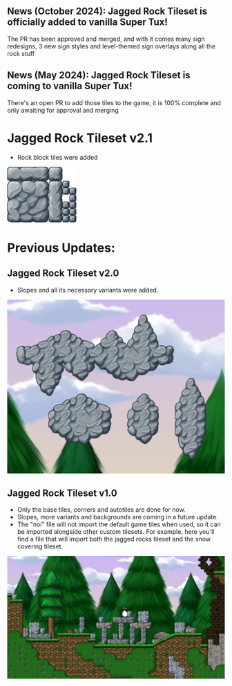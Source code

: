## News (October 2024): Jagged Rock Tileset is officially added to vanilla Super Tux!
The PR has been approved and merged, and with it comes many sign redesigns, 3 new sign styles and level-themed sign overlays along all the rock stuff

## News (May 2024): Jagged Rock Tileset is coming to vanilla Super Tux!
There's an open PR to add those tiles to the game, it is 100% complete and only awaiting for approval and merging

# Jagged Rock Tileset v2.1
* Rock block tiles were added

![thumb3](https://github.com/Eauix/Super-Tux-Additions/blob/main/Jagged-Rock-Tileset/images/tiles/_custom/jagged_rock_by_eauix/rock_block_tiles.png)

# Previous Updates:

## Jagged Rock Tileset v2.0
* Slopes and all its necessary variants were added.

![thumb2](https://github.com/Eauix/Super-Tux-Additions/blob/main/Jagged-Rock-Tileset/Thumbnail2.png)


## Jagged Rock Tileset v1.0

* Only the base tiles, corners and autotiles are done for now.
* Slopes, more variants and backgrounds are coming in a future update.
* The "noi" file will not import the default game tiles when used, so it can be imported alongside other custom tilesets. For example, here you'll find a file that will import both the jagged rocks tileset and the snow covering tileset.

![thumb](https://github.com/Eauix/Super-Tux-Additions/blob/main/Jagged-Rock-Tileset/Thumbnail.png)

